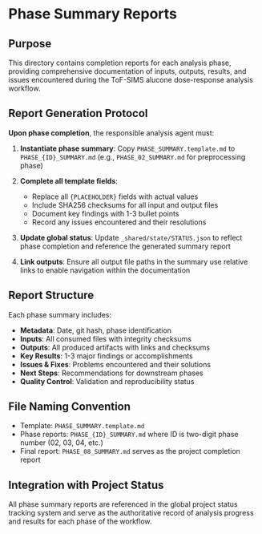 # Phase Summary Reports

## Purpose

This directory contains completion reports for each analysis phase, providing comprehensive documentation of inputs, outputs, results, and issues encountered during the ToF-SIMS alucone dose-response analysis workflow.

## Report Generation Protocol

**Upon phase completion**, the responsible analysis agent must:

1. **Instantiate phase summary**: Copy `PHASE_SUMMARY.template.md` to `PHASE_{ID}_SUMMARY.md` (e.g., `PHASE_02_SUMMARY.md` for preprocessing phase)

2. **Complete all template fields**:
   - Replace all `{PLACEHOLDER}` fields with actual values
   - Include SHA256 checksums for all input and output files
   - Document key findings with 1-3 bullet points
   - Record any issues encountered and their resolutions

3. **Update global status**: Update `_shared/state/STATUS.json` to reflect phase completion and reference the generated summary report

4. **Link outputs**: Ensure all output file paths in the summary use relative links to enable navigation within the documentation

## Report Structure

Each phase summary includes:
- **Metadata**: Date, git hash, phase identification
- **Inputs**: All consumed files with integrity checksums
- **Outputs**: All produced artifacts with links and checksums  
- **Key Results**: 1-3 major findings or accomplishments
- **Issues & Fixes**: Problems encountered and their solutions
- **Next Steps**: Recommendations for downstream phases
- **Quality Control**: Validation and reproducibility status

## File Naming Convention

- Template: `PHASE_SUMMARY.template.md`
- Phase reports: `PHASE_{ID}_SUMMARY.md` where ID is two-digit phase number (02, 03, 04, etc.)
- Final report: `PHASE_08_SUMMARY.md` serves as the project completion report

## Integration with Project Status

All phase summary reports are referenced in the global project status tracking system and serve as the authoritative record of analysis progress and results for each phase of the workflow.